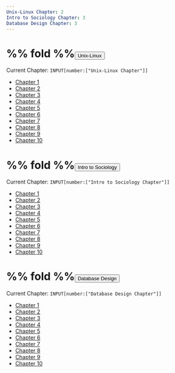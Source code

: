 ```yaml
---
Unix-Linux Chapter: 2
Intro to Sociology Chapter: 3
Database Design Chapter: 3
---
```

#  %% fold %%<button class="section-heading heading-collapse-indicator" role="button"><span class="text">Unix-Linux</span></button>
Current Chapter: `INPUT[number:["Unix-Linux Chapter"]]`

<div class="content-menu">
  <ul>
    <li>
      <a href="obsidian://open?vault=Codepedia&file=Unix-Linux/Chapter 1">
        <span>Chapter 1</span>
      </a>
    </li>
    <li>
      <a href="obsidian://open?vault=Codepedia&file=Unix-Linux/Chapter 2">
        <span>Chapter 2</span>
      </a>
    </li>
    <li>
      <a href="obsidian://open?vault=Codepedia&file=Unix-Linux/Chapter 3">
        <span>Chapter 3</span>
      </a>
    </li>
    <li>
      <a href="obsidian://open?vault=Codepedia&file=Unix-Linux/Chapter 4">
        <span>Chapter 4</span>
      </a>
    </li>
    <li>
      <a href="obsidian://open?vault=Codepedia&file=Unix-Linux/Chapter 5">
        <span>Chapter 5</span>
      </a>
    </li>
    <li>
      <a href="obsidian://open?vault=Codepedia&file=Unix-Linux/Chapter 6">
        <span>Chapter 6</span>
      </a>
    </li>
    <li>
      <a href="obsidian://open?vault=Codepedia&file=Unix-Linux/Chapter 7">
        <span>Chapter 7</span>
      </a>
    </li>
    <li>
      <a href="obsidian://open?vault=Codepedia&file=Unix-Linux/Chapter 8">
        <span>Chapter 8</span>
      </a>
    </li>
    <li>
      <a href="obsidian://open?vault=Codepedia&file=Unix-Linux/Chapter 9">
        <span>Chapter 9</span>
      </a>
    </li>
    <li>
      <a href="obsidian://open?vault=Codepedia&file=Unix-Linux/Chapter 10">
        <span>Chapter 10</span>
      </a>
    </li>
  </ul>
</div>

#  %% fold %%<button class="section-heading heading-collapse-indicator" role="button"><span class="text">Intro to Sociology </span></button>
Current Chapter: `INPUT[number:["Intro to Sociology Chapter"]]`

<div class="content-menu">
  <ul>
    <li>
      <a href="obsidian://open?vault=Codepedia&file=Intro to Sociology/Chapter 1">
        <span>Chapter 1</span>
      </a>
    </li>
    <li>
      <a href="obsidian://open?vault=Codepedia&file=Intro to Sociology/Chapter 2">
        <span>Chapter 2</span>
      </a>
    </li>
    <li>
      <a href="obsidian://open?vault=Codepedia&file=Intro to Sociology/Chapter 3">
        <span>Chapter 3</span>
      </a>
    </li>
    <li>
      <a href="obsidian://open?vault=Codepedia&file=Intro to Sociology/Chapter 4">
        <span>Chapter 4</span>
      </a>
    </li>
    <li>
      <a href="obsidian://open?vault=Codepedia&file=Intro to Sociology/Chapter 5">
        <span>Chapter 5</span>
      </a>
    </li>
    <li>
      <a href="obsidian://open?vault=Codepedia&file=Intro to Sociology/Chapter 6">
        <span>Chapter 6</span>
      </a>
    </li>
    <li>
      <a href="obsidian://open?vault=Codepedia&file=Intro to Sociology/Chapter 7">
        <span>Chapter 7</span>
      </a>
    </li>
    <li>
      <a href="obsidian://open?vault=Codepedia&file=Intro to Sociology/Chapter 8">
        <span>Chapter 8</span>
      </a>
    </li>
    <li>
      <a href="obsidian://open?vault=Codepedia&file=Intro to Sociology/Chapter 9">
        <span>Chapter 9</span>
      </a>
    </li>
    <li>
      <a href="obsidian://open?vault=Codepedia&file=Intro to Sociology/Chapter 10">
        <span>Chapter 10</span>
      </a>
    </li>
  </ul>
</div>


#  %% fold %%<button class="section-heading heading-collapse-indicator" role="button"><span class="text">Database Design </span></button>
Current Chapter: `INPUT[number:["Database Design Chapter"]]`

<div class="content-menu">
  <ul>
    <li>
      <a href="obsidian://open?vault=Codepedia&file=Database Design/Chapter 1">
        <span>Chapter 1</span>
      </a>
    </li>
    <li>
      <a href="obsidian://open?vault=Codepedia&file=Database Design/Chapter 2">
        <span>Chapter 2</span>
      </a>
    </li>
    <li>
      <a href="obsidian://open?vault=Codepedia&file=Database Design/Chapter 3">
        <span>Chapter 3</span>
      </a>
    </li>
    <li>
      <a href="obsidian://open?vault=Codepedia&file=Database Design/Chapter 4">
        <span>Chapter 4</span>
      </a>
    </li>
    <li>
      <a href="obsidian://open?vault=Codepedia&file=Database Design/Chapter 5">
        <span>Chapter 5</span>
      </a>
    </li>
    <li>
      <a href="obsidian://open?vault=Codepedia&file=Database Design/Chapter 6">
        <span>Chapter 6</span>
      </a>
    </li>
    <li>
      <a href="obsidian://open?vault=Codepedia&file=Database Design/Chapter 7">
        <span>Chapter 7</span>
      </a>
    </li>
    <li>
      <a href="obsidian://open?vault=Codepedia&file=Database Design/Chapter 8">
        <span>Chapter 8</span>
      </a>
    </li>
    <li>
      <a href="obsidian://open?vault=Codepedia&file=Database Design/Chapter 9">
        <span>Chapter 9</span>
      </a>
    </li>
    <li>
      <a href="obsidian://open?vault=Codepedia&file=Database Design/Chapter 10">
        <span>Chapter 10</span>
      </a>
    </li>
  </ul>
</div>